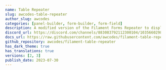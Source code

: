 ```yaml
---
name: Table Repeater
slug: awcodes-table-repeater
author_slug: awcodes
categories: [panel-builder, form-builder, form-field]
description: A modified version of the Filament Forms Repeater to display it as a table.
discord_url: https://discord.com/channels/883083792112300104/1035660298369126490
docs_url: https://raw.githubusercontent.com/awcodes/filament-table-repeater/2.x/README.md
github_repository: awcodes/filament-table-repeater
has_dark_theme: true
has_translations: true
versions: [2, 3]
publish_date: 2023-07-30
---
```

